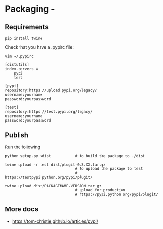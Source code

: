 # Packaging - 

## Requirements

    pip install twine
    
Check that you have a .pypirc file:

    vim ~/.pypirc

```
[distutils]
index-servers =
    pypi
    test

[pypi]
repository:https://upload.pypi.org/legacy/
username:yourname
password:yourpassword

[test]
repository:https://test.pypi.org/legacy/
username:yourname
password:yourpassword
```

## Publish

Run the following

    python setup.py sdist           # to build the package to ./dist
    
    twine upload -r test dist/plugit-0.3.XX.tar.gz
                                    # to upload the package to test
                                    # https://testpypi.python.org/pypi/plugit/
                                     
    twine upload dist/PACKAGENAME-VERSION.tar.gz
                                    # upload for production
                                    # https://pypi.python.org/pypi/plugit/
                                    
                                    
## More docs

* <https://tom-christie.github.io/articles/pypi/>